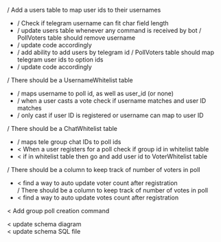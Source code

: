/ Add a users table to map user ids to their usernames   
- / Check if telegram username can fit char field length  
- / update users table whenever any command is received by bot
/ PollVoters table should remove username 
- / update code accordingly
- / add ability to add users by telegram id
/ PollVoters table should map telegram user ids to option ids
- / update code accordingly

/ There should be a UsernameWhitelist table  
- / maps username to poll id, as well as user_id (or none)
- / when a user casts a vote check if username matches and user ID matches
- / only cast if user ID is registered or username can map to user ID

/ There should be a ChatWhitelist table
- / maps tele group chat IDs to poll ids
- < When a user registers for a poll check if group id in whitelist table
- < if in whitelist table then go and add user id to VoterWhitelist table

/ There should be a column to keep track of number of voters in poll  
- < find a way to auto update voter count after registration    
/ There should be a column to keep track of number of votes in poll  
- < find a way to auto update votes count after registration

< Add group poll creation command

< update schema diagram  
< update schema SQL file  
